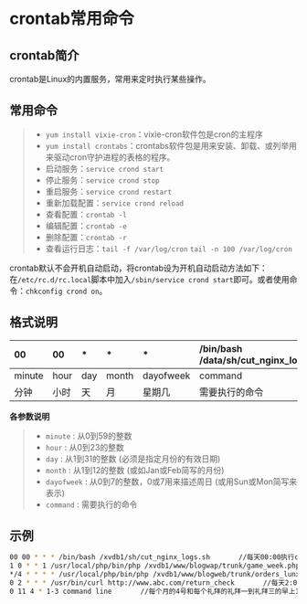 # crontab常用命令

## crontab简介
crontab是Linux的内置服务，常用来定时执行某些操作。

## 常用命令
>- `yum install vixie-cron`：vixie-cron软件包是cron的主程序
>- `yum install crontabs`：crontabs软件包是用来安装、卸载、或列举用来驱动cron守护进程的表格的程序。
>- 启动服务：`service crond start`
>- 停止服务：`service crond stop`
>- 重启服务：`service crond restart`
>- 重新加载配置：`service crond reload`
>- 查看配置：`crontab -l`
>- 编辑配置：`crontab -e`
>- 删除配置：`crontab -r`
>- 查看运行日志：`tail -f /var/log/cron` `tail -n 100 /var/log/cron`

crontab默认不会开机自动启动，将crontab设为开机自动启动方法如下：
在`/etc/rc.d/rc.local`脚本中加入`/sbin/service crond start`即可。或者使用命令：`chkconfig crond on`。

## 格式说明

| 00 | 00 | * | * | * | /bin/bash /data/sh/cut_nginx_logs.sh |
| :-- |:-- |:-- |:-- |:-- |:-- |
| minute | hour | day | month | dayofweek | command |
| 分钟 | 小时 | 天 | 月 | 星期几 | 需要执行的命令 |

**各参数说明**
>- `minute` : 从0到59的整数 
>- `hour` : 从0到23的整数
>- `day` : 从1到31的整数 (必须是指定月份的有效日期)
>- `month` : 从1到12的整数 (或如Jan或Feb简写的月份)
>- `dayofweek` : 从0到7的整数，0或7用来描述周日 (或用Sun或Mon简写来表示)
>- `command` : 需要执行的命令


## 示例
```bash
00 00 * * * /bin/bash /xvdb1/sh/cut_nginx_logs.sh       //每天00:00执行cut_nginx_logs.sh（需要有执行权限）
1 0 * * 1 /usr/local/php/bin/php /xvdb1/www/blogwap/trunk/game_week.php          //每周一00:01运行game_week.php
*/4 * * * * /usr/local/php/bin/php /xvdb1/www/blogweb/trunk/orders_lunxun.php      //每4分钟执行一次orders_lunxun.php
0 2 * * * /usr/bin/curl http://www.abc.com/return_check       //每天2:00执行http链接
0 11 4 * 1-3 command line       //每个月的4号和每个礼拜的礼拜一到礼拜三的早上11点

```
